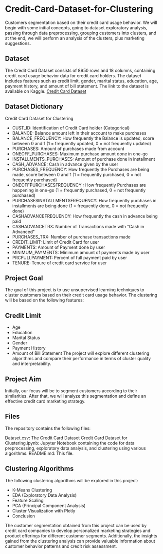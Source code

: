 # Credit-Card-Dataset-for-Clustering
 Customers segmentation based on their credit card usage behavior. We will begin with some initial concepts, going to dataset exploratory analysis, passing through data preprocessing, grouping customers into clusters, and at the end, we will perform an analysis of the clusters, plus marketing suggestions.
## Dataset

The Credit Card Dataset consists of 8950 rows and 18 columns, containing credit card usage behavior data for credit card holders. The dataset includes features such as credit limit, gender, marital status, education, age, payment history, and amount of bill statement.
The link to the dataset is available on Kaggle. 
[Credit Card Dataset](https://www.kaggle.com/datasets/arjunbhasin2013/ccdata/code)
## Dataset Dictionary

Credit Card Dataset for Clustering

- CUST_ID: Identification of Credit Card holder (Categorical)
- BALANCE: Balance amount left in their account to make purchases
- BALANCE_FREQUENCY: How frequently the Balance is updated, score between 0 and 1 (1 = frequently updated, 0 = not frequently updated)
- PURCHASES: Amount of purchases made from account
- ONEOFF_PURCHASES: Maximum purchase amount done in one-go
- INSTALLMENTS_PURCHASES: Amount of purchase done in installment
- CASH_ADVANCE: Cash in advance given by the user
- PURCHASES_FREQUENCY: How frequently the Purchases are being made, score between 0 and 1 (1 = frequently purchased, 0 = not frequently purchased)
- ONEOFFPURCHASESFREQUENCY : How frequently Purchases are happening in one-go (1 = frequently purchased, 0 = not frequently purchased)
- PURCHASESINSTALLMENTSFREQUENCY: How frequently purchases in installments are being done (1 = frequently done, 0 = not frequently done)
- CASHADVANCEFREQUENCY: How frequently the cash in advance being paid
- CASHADVANCETRX: Number of Transactions made with "Cash in Advanced"
- PURCHASES_TRX: Number of purchase transactions made
- CREDIT_LIMIT: Limit of Credit Card for user
- PAYMENTS: Amount of Payment done by user
- MINIMUM_PAYMENTS: Minimum amount of payments made by user
- PRCFULLPAYMENT: Percent of full payment paid by user
- TENURE: Tenure of credit card service for user

## Project Goal

The goal of this project is to use unsupervised learning techniques to cluster customers based on their credit card usage behavior. The clustering will be based on the following features:

## Credit Limit
- Age
- Education
- Marital Status
- Gender
- Payment History
- Amount of Bill Statement
The project will explore different clustering algorithms and compare their performance in terms of cluster quality and interpretability.

## Project Aim
Initially, our focus will be to segment customers according to their similarities. After that, we will analyze this segmentation and define an effective credit card marketing strategy.
## Files

The repository contains the following files:

Dataset.csv: The Credit Card Dataset
Credit Card Dataset for Clustering.ipynb: Jupyter Notebook containing the code for data preprocessing, exploratory data analysis, and clustering using various algorithms.
README.md: This file.
## Clustering Algorithms

The following clustering algorithms will be explored in this project:

- K-Means Clustering
- EDA (Exploratory Data Analysis)
- Feature Scaling
- PCA (Principal Component Analysis)
- Cluster Visualization with Plotly
- Conclusion

The customer segmentation obtained from this project can be used by credit card companies to develop personalized marketing strategies and product offerings for different customer segments. Additionally, the insights gained from the clustering analysis can provide valuable information about customer behavior patterns and credit risk assessment.
